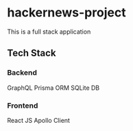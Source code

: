 # hackernews-project

This is a full stack application

## Tech Stack
### Backend
GraphQL
Prisma ORM
SQLite DB

### Frontend
React JS
Apollo Client

